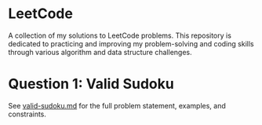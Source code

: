 
# LeetCode
A collection of my solutions to LeetCode problems. This repository is dedicated to practicing and improving my problem-solving and coding skills through various algorithm and data structure challenges.

# Question 1: Valid Sudoku

See [valid-sudoku.md](valid-sudoku.md) for the full problem statement, examples, and constraints.
